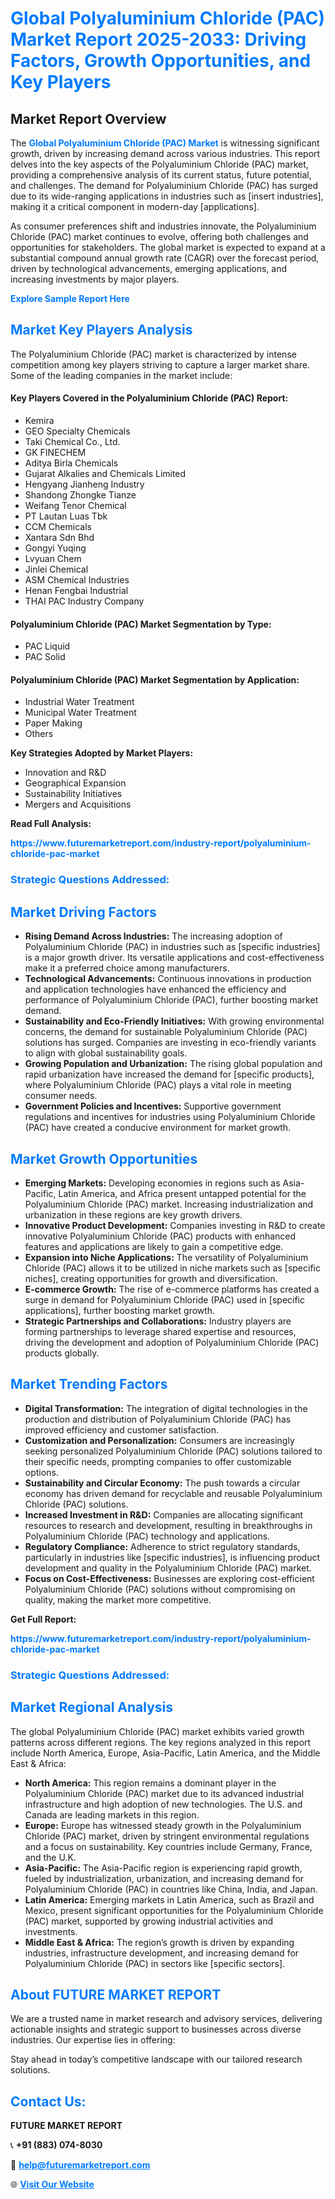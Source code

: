 <h1 style="color: #007BFF;">Global Polyaluminium Chloride (PAC) Market Report 2025-2033: Driving Factors, Growth Opportunities, and Key Players</h1>

<section id="overview">
<h2>Market Report Overview</h2>
<p>The <a href="https://www.futuremarketreport.com/industry-report/polyaluminium-chloride-pac-market" style="color: #007BFF; text-decoration: none;"><strong>Global Polyaluminium Chloride (PAC) Market</strong></a> is witnessing significant growth, driven by increasing demand across various industries. This report delves into the key aspects of the Polyaluminium Chloride (PAC) market, providing a comprehensive analysis of its current status, future potential, and challenges. The demand for Polyaluminium Chloride (PAC) has surged due to its wide-ranging applications in industries such as [insert industries], making it a critical component in modern-day [applications].</p>
<p>As consumer preferences shift and industries innovate, the Polyaluminium Chloride (PAC) market continues to evolve, offering both challenges and opportunities for stakeholders. The global market is expected to expand at a substantial compound annual growth rate (CAGR) over the forecast period, driven by technological advancements, emerging applications, and increasing investments by major players.</p>
</section>

<section id="overview">
<p><a href="https://www.futuremarketreport.com/request-sample/reportId=41790" style="color: #007BFF; text-decoration: none;"><strong>Explore Sample Report Here</strong></a></p>
</section>

<section id="key-players">
<h2 style="color: #007BFF;">Market Key Players Analysis</h2>
<p>The Polyaluminium Chloride (PAC) market is characterized by intense competition among key players striving to capture a larger market share. Some of the leading companies in the market include:</p>
<h4>Key Players Covered in the Polyaluminium Chloride (PAC) Report:</h4>
<ul><li>Kemira</li><li>GEO Specialty Chemicals</li><li>Taki Chemical Co., Ltd.</li><li>GK FINECHEM</li><li>Aditya Birla Chemicals</li><li>Gujarat Alkalies and Chemicals Limited</li><li>Hengyang Jianheng Industry</li><li>Shandong Zhongke Tianze</li><li>Weifang Tenor Chemical</li><li>PT Lautan Luas Tbk</li><li>CCM Chemicals</li><li>Xantara Sdn Bhd</li><li>Gongyi Yuqing</li><li>Lvyuan Chem</li><li>Jinlei Chemical</li><li>ASM Chemical Industries</li><li>Henan Fengbai Industrial</li><li>THAI PAC Industry Company</li></ul>
<h4>Polyaluminium Chloride (PAC) Market Segmentation by Type:</h4>
<ul><li>PAC Liquid</li><li>PAC Solid</li></ul>

<h4>Polyaluminium Chloride (PAC) Market Segmentation by Application:</h4>
<ul><li>Industrial Water Treatment</li><li>Municipal Water Treatment</li><li>Paper Making</li><li>Others</li></ul>
<p><strong>Key Strategies Adopted by Market Players:</strong></p>
<ul>
<li>Innovation and R&D</li>
<li>Geographical Expansion</li>
<li>Sustainability Initiatives</li>
<li>Mergers and Acquisitions</li>
</ul>
</section>

<section>
<p><strong>Read Full Analysis: </strong></p><a href="https://www.futuremarketreport.com/industry-report/polyaluminium-chloride-pac-market" style="color: #007BFF; text-decoration: none;"><strong>https://www.futuremarketreport.com/industry-report/polyaluminium-chloride-pac-market</strong></a>
<h3 style="color: #007BFF;">Strategic Questions Addressed:</h3>
</section>

<section id="driving-factors">
<h2 style="color: #007BFF;">Market Driving Factors</h2>
<ul>
<li><strong>Rising Demand Across Industries:</strong> The increasing adoption of Polyaluminium Chloride (PAC) in industries such as [specific industries] is a major growth driver. Its versatile applications and cost-effectiveness make it a preferred choice among manufacturers.</li>
<li><strong>Technological Advancements:</strong> Continuous innovations in production and application technologies have enhanced the efficiency and performance of Polyaluminium Chloride (PAC), further boosting market demand.</li>
<li><strong>Sustainability and Eco-Friendly Initiatives:</strong> With growing environmental concerns, the demand for sustainable Polyaluminium Chloride (PAC) solutions has surged. Companies are investing in eco-friendly variants to align with global sustainability goals.</li>
<li><strong>Growing Population and Urbanization:</strong> The rising global population and rapid urbanization have increased the demand for [specific products], where Polyaluminium Chloride (PAC) plays a vital role in meeting consumer needs.</li>
<li><strong>Government Policies and Incentives:</strong> Supportive government regulations and incentives for industries using Polyaluminium Chloride (PAC) have created a conducive environment for market growth.</li>
</ul>
</section>

<section id="growth-opportunities">
<h2 style="color: #007BFF;">Market Growth Opportunities</h2>
<ul>
<li><strong>Emerging Markets:</strong> Developing economies in regions such as Asia-Pacific, Latin America, and Africa present untapped potential for the Polyaluminium Chloride (PAC) market. Increasing industrialization and urbanization in these regions are key growth drivers.</li>
<li><strong>Innovative Product Development:</strong> Companies investing in R&D to create innovative Polyaluminium Chloride (PAC) products with enhanced features and applications are likely to gain a competitive edge.</li>
<li><strong>Expansion into Niche Applications:</strong> The versatility of Polyaluminium Chloride (PAC) allows it to be utilized in niche markets such as [specific niches], creating opportunities for growth and diversification.</li>
<li><strong>E-commerce Growth:</strong> The rise of e-commerce platforms has created a surge in demand for Polyaluminium Chloride (PAC) used in [specific applications], further boosting market growth.</li>
<li><strong>Strategic Partnerships and Collaborations:</strong> Industry players are forming partnerships to leverage shared expertise and resources, driving the development and adoption of Polyaluminium Chloride (PAC) products globally.</li>
</ul>
</section>

<section id="trending-factors">
<h2 style="color: #007BFF;">Market Trending Factors</h2>
<ul>
<li><strong>Digital Transformation:</strong> The integration of digital technologies in the production and distribution of Polyaluminium Chloride (PAC) has improved efficiency and customer satisfaction.</li>
<li><strong>Customization and Personalization:</strong> Consumers are increasingly seeking personalized Polyaluminium Chloride (PAC) solutions tailored to their specific needs, prompting companies to offer customizable options.</li>
<li><strong>Sustainability and Circular Economy:</strong> The push towards a circular economy has driven demand for recyclable and reusable Polyaluminium Chloride (PAC) solutions.</li>
<li><strong>Increased Investment in R&D:</strong> Companies are allocating significant resources to research and development, resulting in breakthroughs in Polyaluminium Chloride (PAC) technology and applications.</li>
<li><strong>Regulatory Compliance:</strong> Adherence to strict regulatory standards, particularly in industries like [specific industries], is influencing product development and quality in the Polyaluminium Chloride (PAC) market.</li>
<li><strong>Focus on Cost-Effectiveness:</strong> Businesses are exploring cost-efficient Polyaluminium Chloride (PAC) solutions without compromising on quality, making the market more competitive.</li>
</ul>
</section>

<section>
<p><strong>Get Full Report: </strong></p><a href="https://www.futuremarketreport.com/industry-report/polyaluminium-chloride-pac-market" style="color: #007BFF; text-decoration: none;"><strong>https://www.futuremarketreport.com/industry-report/polyaluminium-chloride-pac-market</strong></a>
<h3 style="color: #007BFF;">Strategic Questions Addressed:</h3>
</section>


<section id="regional-analysis">
<h2 style="color: #007BFF;">Market Regional Analysis</h2>
<p>The global Polyaluminium Chloride (PAC) market exhibits varied growth patterns across different regions. The key regions analyzed in this report include North America, Europe, Asia-Pacific, Latin America, and the Middle East & Africa:</p>
<ul>
<li><strong>North America:</strong> This region remains a dominant player in the Polyaluminium Chloride (PAC) market due to its advanced industrial infrastructure and high adoption of new technologies. The U.S. and Canada are leading markets in this region.</li>
<li><strong>Europe:</strong> Europe has witnessed steady growth in the Polyaluminium Chloride (PAC) market, driven by stringent environmental regulations and a focus on sustainability. Key countries include Germany, France, and the U.K.</li>
<li><strong>Asia-Pacific:</strong> The Asia-Pacific region is experiencing rapid growth, fueled by industrialization, urbanization, and increasing demand for Polyaluminium Chloride (PAC) in countries like China, India, and Japan.</li>
<li><strong>Latin America:</strong> Emerging markets in Latin America, such as Brazil and Mexico, present significant opportunities for the Polyaluminium Chloride (PAC) market, supported by growing industrial activities and investments.</li>
<li><strong>Middle East & Africa:</strong> The region’s growth is driven by expanding industries, infrastructure development, and increasing demand for Polyaluminium Chloride (PAC) in sectors like [specific sectors].</li>
</ul>
</section>

<footer>
<h2 style="color: #007BFF;">About FUTURE MARKET REPORT</h2>
<p>We are a trusted name in market research and advisory services, delivering actionable insights and strategic support to businesses across diverse industries. Our expertise lies in offering:</p>

<p>Stay ahead in today’s competitive landscape with our tailored research solutions.</p>

<h2 style="color: #007BFF;">Contact Us:</h2>
<p><strong>FUTURE MARKET REPORT</strong></p>
<p>📞 <strong>+91 (883) 074-8030</strong></p>
<p>📧 <strong><a href="mailto:help@futuremarketreport.com" style="color: #007BFF;">help@futuremarketreport.com</a></strong></p>
<p>🌐 <strong><a href="https://www.futuremarketreport.com/" style="color: #007BFF;">Visit Our Website</a></strong></p>
</footer>